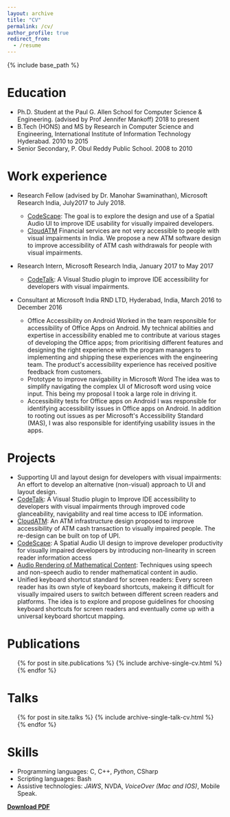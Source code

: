 ```yaml
---
layout: archive
title: "CV"
permalink: /cv/
author_profile: true
redirect_from:
  - /resume
---
```


{% include base_path %}

Education
======

* Ph.D. Student at the Paul G. Allen School for Computer Science & Engineering. (advised by Prof Jennifer Mankoff) 2018 to present
* B.Tech (HONS) and MS by Research in Computer Science and Engineering, International Institute of Information Technology Hyderabad. 2010 to 2015
* Senior Secondary, P. Obul Reddy Public School. 2008 to 2010

Work experience
======
* Research Fellow (advised by Dr. Manohar Swaminathan), Microsoft Research India, July2017 to July 2018.
  * [CodeScape](projects/codescape):
    The goal is to explore the design and use of a Spatial Audio UI to improve IDE usability for visually impaired developers.
  * [CloudATM](/projects/cloudatm)
    Financial services are not very accessible to people with visual impairments in India. We propose a new ATM software design to improve accessibility of ATM cash withdrawals for people with visual impairments.
* Research Intern, Microsoft Research India, January 2017 to May 2017
  * [CodeTalk](projects/codetalk):
    A Visual Studio plugin to improve IDE accessibility for developers with visual impairments.

* Consultant at Microsoft India RND LTD, Hyderabad, India, March 2016 to December 2016
  * Office Accessibility on Android
    Worked in the team responsible for accessibility of Office Apps on Android. My technical abilities and expertise in accessibility enabled me to contribute at various stages of developing the Office apps; from prioritising different features and designing the right experience with the program managers to implementing and shipping these experiences with the engineering team. The product's accessibility experience has received positive feedback from customers.
  * Prototype to improve navigability in Microsoft Word
    The idea was to simplify navigating the complex UI of Microsoft word using voice input. This being my proposal I took a large role in driving it.
  * Accessibility tests for Office apps on Android
    I was responsible for identifying accessibility issues in Office apps on Android. In addition to rooting out issues as per Microsoft's Accessibility Standard (MAS), I was also responsible for identifying usability issues in the apps.

Projects
======
* Supporting UI and layout design for developers with visual impairments:
An effort to develop an alternative (non-visual) approach to UI and layout design.
* [CodeTalk](/projects/CodeTalk):
 A Visual Studio plugin to Improve IDE accessibility to developers with visual impairments through improved code glanceability, navigability and real time access to IDE information.
 * [CloudATM](/projects/cloudatm/):
  An ATM infrastructure design proposed to improve accessibility of ATM cash transaction to visually impaired people. The re-design can be built on top of UPI.
  * [CodeScape](/projects/codescape):
  A Spatial Audio UI design to improve developer productivity for visually impaired developers by introducing non-linearity in screen reader information access
  * [Audio Rendering of Mathematical Content](/projects/math/):
  Techniques using speech and non-speech audio to render mathematical content in audio.
  * Unified keyboard shortcut standard for screen readers:
  Every screen reader has its own style of keyboard shortcuts, makeing it difficult for visually impaired users to switch between different screen readers and platforms. The idea is to explore and propose guidelines for choosing keyboard shortcuts for screen readers and eventually come up with a universal keyboard shortcut mapping.

Publications
======
  <ul>{% for post in site.publications %}
    {% include archive-single-cv.html %}
  {% endfor %}</ul>
  
Talks
======
  <ul>{% for post in site.talks %}
    {% include archive-single-talk-cv.html %}
  {% endfor %}</ul>

Skills
======
* Programming languages:
C, C++, *Python*, CSharp
* Scripting languages:
Bash
* Assistive technologies:
*JAWS*, NVDA, *VoiceOver (Mac and IOS)*, Mobile Speak.

**[Download PDF](/files/VenkateshPotluri_cv.pdf)**

